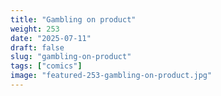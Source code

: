 ```yaml
---
title: "Gambling on product"
weight: 253
date: "2025-07-11"
draft: false
slug: "gambling-on-product"
tags: ["comics"]
image: "featured-253-gambling-on-product.jpg"
---
```

